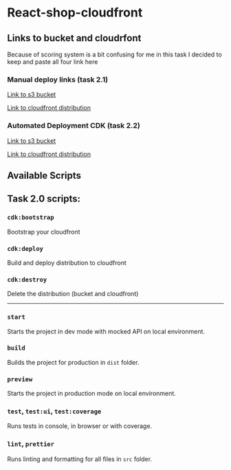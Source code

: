 # React-shop-cloudfront

## Links to bucket and cloudrfont

Because of scoring system is a bit confusing for me in this task I decided to keep and paste all four link here

### Manual deploy links (task 2.1)

[Link to s3 bucket](https://nodejs-aws-shop-react-markal84.s3.eu-north-1.amazonaws.com/index.html)

[Link to cloudfront distribution](http://d311d3s9gd7wsi.cloudfront.net)

### Automated Deployment CDK (task 2.2)

[Link to s3 bucket](https://node-aws-shop-react-cdk.s3.eu-north-1.amazonaws.com/index.html)

[Link to cloudfront distribution](https://d2ltdq4m0myqgk.cloudfront.net/)

## Available Scripts

## Task 2.0 scripts:

### `cdk:bootstrap`

Bootstrap your cloudfront

### `cdk:deploy`

Build and deploy distribution to cloudfront

### `cdk:destroy`

Delete the distribution (bucket and cloudfront)

---

### `start`

Starts the project in dev mode with mocked API on local environment.

### `build`

Builds the project for production in `dist` folder.

### `preview`

Starts the project in production mode on local environment.

### `test`, `test:ui`, `test:coverage`

Runs tests in console, in browser or with coverage.

### `lint`, `prettier`

Runs linting and formatting for all files in `src` folder.
